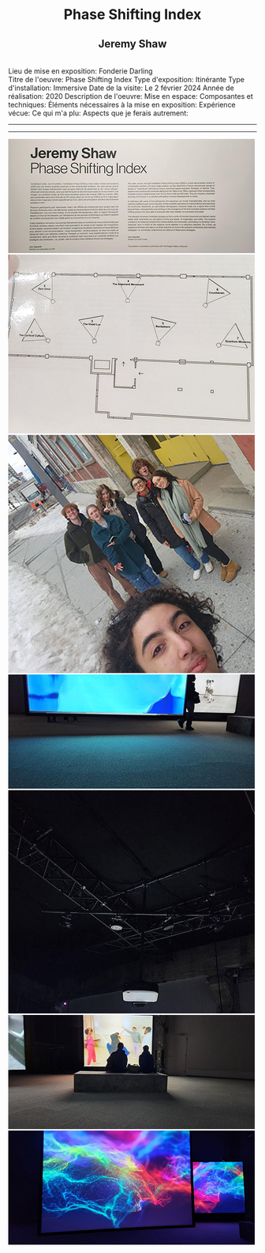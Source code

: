 <h1 align="center">Phase Shifting Index</h1>
<h2 align="center">Jeremy Shaw</h2>
<br>Lieu de mise en exposition: Fonderie Darling</br>
Titre de l'oeuvre: Phase Shifting Index
Type d'exposition: Itinérante
Type d'installation: Immersive
Date de la visite: Le 2 février 2024
Année de réalisation: 2020
Description de l'oeuvre:
Mise en espace: 
Composantes et techniques:
Éléments nécessaires à la mise en exposition:
Expérience vécue: 
Ce qui m'a plu:
Aspects que je ferais autrement:
<hr>
<hr>

![photo](media/Jeremy_Shaw_cartel_20240202.jpg)
![photo](media/Jeremy_Shaw_croquis_20240202.jpg)
![photo](media/Jeremy_Shaw_groupe_20240202.jpg)
![photo](media/Jeremy_Shaw_hauteur_ecran_20240202.jpg)
![photo](media/Jeremy_Shaw_projecteur_20240202.jpg)
![photo](media/Jeremy_Shaw_tapis_20240202.jpg)
![photo](media/Jeremy_Shaw_ecran_allure_20240202.jpg)
